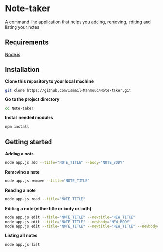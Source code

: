 # Note-taker
A command line application that helps you adding, removing, editing and listing your notes

## Requirements
[Node.js](https://nodejs.org/)

## Installation

**Clone this repository to your local machine**
```bash
git clone https://github.com/Ismail-Mahmoud/Note-taker.git
```

**Go to the project directory**
```bash
cd Note-taker
```

**Install needed modules**
```bash
npm install
```

## Getting started

**Adding a note**
```bash
node app.js add --title="NOTE_TITLE" --body="NOTE_BODY"
```

**Removing a note**
```bash
node app.js remove --title="NOTE_TITLE"
```

**Reading a note**
```bash
node app.js read --title="NOTE_TITLE"
```

**Editing a note (either title or body or both)**
```bash
node app.js edit --title="NOTE_TITLE" --newtitle="NEW_TITLE"
node app.js edit --title="NOTE_TITLE" --newbody="NEW_BODY"
node app.js edit --title="NOTE_TITLE" --newtitle="NEW_TITLE" --newbody="NEW_BODY"
```

**Listing all notes**
```bash
node app.js list
```
